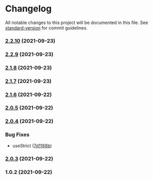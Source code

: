 # Changelog

All notable changes to this project will be documented in this file. See [standard-version](https://github.com/conventional-changelog/standard-version) for commit guidelines.

### [2.2.10](https://github.com/LeonardoDaFonsecaEsteves/prod-logger/compare/v2.2.9...v2.2.10) (2021-09-23)

### [2.2.9](https://github.com/LeonardoDaFonsecaEsteves/prod-logger/compare/v2.1.8...v2.2.9) (2021-09-23)

### [2.1.8](https://github.com/LeonardoDaFonsecaEsteves/prod-logger/compare/v2.1.7...v2.1.8) (2021-09-23)

### [2.1.7](https://github.com/LeonardoDaFonsecaEsteves/prod-logger/compare/v2.1.6...v2.1.7) (2021-09-23)

### [2.1.6](https://github.com/LeonardoDaFonsecaEsteves/prod-logger/compare/v2.0.5...v2.1.6) (2021-09-22)

### [2.0.5](https://github.com/LeonardoDaFonsecaEsteves/prod-logger/compare/v2.0.4...v2.0.5) (2021-09-22)

### [2.0.4](https://github.com/LeonardoDaFonsecaEsteves/prod-logger/compare/v2.0.3...v2.0.4) (2021-09-22)


### Bug Fixes

* useStrict ([7d1168b](https://github.com/LeonardoDaFonsecaEsteves/prod-logger/commit/7d1168bde6d8379887e84e99b6b58149b134127c))

### [2.0.3](https://github.com/LeonardoDaFonsecaEsteves/prod-logger/compare/v2.0.2...v2.0.3) (2021-09-22)

### 1.0.2 (2021-09-22)
